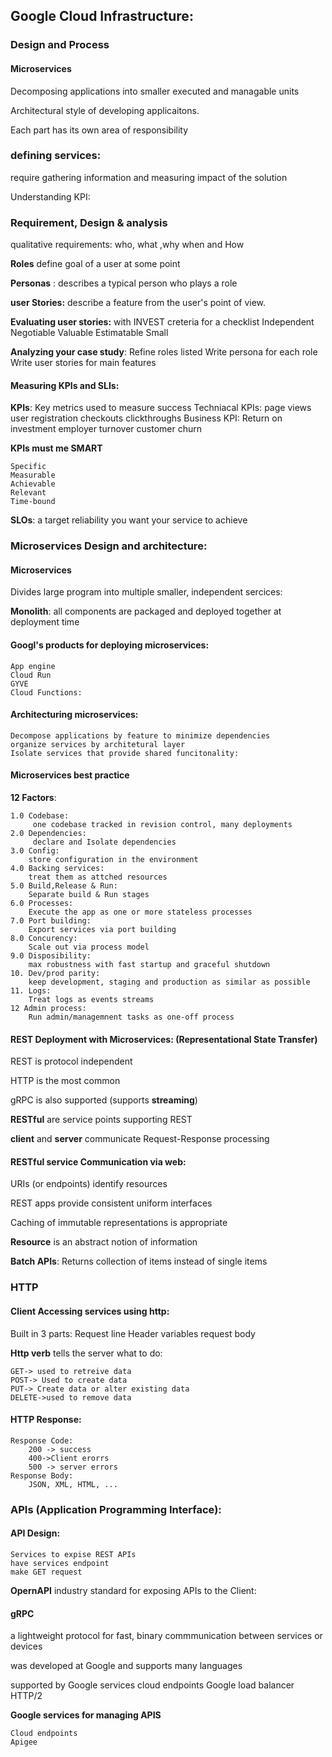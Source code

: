 
## Google Cloud Infrastructure:
### Design and Process

#### Microservices

Decomposing applications into smaller executed and managable units

Architectural style of developing applicaitons.

Each part has its own area of responsibility

### defining services:

require gathering information and measuring impact of the solution

Understanding KPI:

### Requirement, Design & analysis

qualitative requirements:
    who, what ,why when and How

__Roles__ define goal of a user at some point

__Personas__ : describes a typical person who plays a role

__user Stories:__ describe a feature from the user's point of view.

__Evaluating user stories:__ with INVEST creteria for a checklist
    Independent 
    Negotiable
    Valuable
    Estimatable
    Small

__Analyzing your case study__:
    Refine roles listed
    Write persona for each role
    Write user stories for main features


#### Measuring KPIs and SLIs:

__KPIs__: 
    Key metrics used to measure success
    Techniacal KPIs:
        page views
        user registration
        checkouts
        clickthroughs
    Business KPI:
        Return on investment
        employer turnover
        customer churn

__KPIs must me SMART__

    Specific
    Measurable
    Achievable
    Relevant
    Time-bound

__SLOs__: a target reliability you want your service to achieve


### Microservices Design and architecture:

#### Microservices

Divides large program into multiple smaller, independent sercices:

__Monolith__: all components are packaged and deployed together at deployment time

#### Googl's products for deploying microservices:

    App engine 
    Cloud Run
    GYVE
    Cloud Functions:

#### Architecturing microservices:

    Decompose applications by feature to minimize dependencies
    organize services by architetural layer
    Isolate services that provide shared funcitonality:

#### Microservices best practice

__12 Factors__:

    1.0 Codebase: 
         one codebase tracked in revision control, many deployments
    2.0 Dependencies:
         declare and Isolate dependencies
    3.0 Config: 
        store configuration in the environment
    4.0 Backing services:
        treat them as attched resources
    5.0 Build,Release & Run:
        Separate build & Run stages
    6.0 Processes:
        Execute the app as one or more stateless processes
    7.0 Port building:
        Export services via port building
    8.0 Concurency:
        Scale out via process model
    9.0 Disposibility:
        max robustness with fast startup and graceful shutdown
    10. Dev/prod parity:
        keep development, staging and production as similar as possible
    11. Logs:
        Treat logs as events streams 
    12 Admin process:
        Run admin/managemnent tasks as one-off process

#### REST Deployment with Microservices: (Representational  State Transfer)

REST is protocol independent

HTTP is the most common 

gRPC is also supported (supports __streaming__)

__RESTful__ are service points supporting REST

__client__ and __server__ communicate Request-Response processing


#### RESTful service Communication via web:
 
URIs (or endpoints) identify resources

REST apps provide consistent uniform interfaces

Caching of immutable representations is appropriate     

__Resource__ is an abstract notion of information

__Batch APIs__: Returns collection of items instead of single items


### HTTP
#### Client Accessing services using http:

Built in 3 parts:
    Request line
    Header variables
    request body

__Http verb__ tells the server what to do:

    GET-> used to retreive data
    POST-> Used to create data
    PUT-> Create data or alter existing data
    DELETE->used to remove data

#### HTTP Response:

    Response Code:
        200 -> success
        400->Client erorrs
        500 -> server errors
    Response Body:
        JSON, XML, HTML, ...

### APIs (Application Programming Interface):

#### API Design:

    Services to expise REST APIs
    have services endpoint 
    make GET request

__OpernAPI__ industry standard for exposing APIs to the Client:

#### gRPC 

a lightweight protocol for fast, binary commmunication between services or devices

was developed at Google and supports many languages

supported by Google services 
    cloud endpoints
    Google load balancer HTTP/2

__Google services for managing APIS__

    Cloud endpoints
    Apigee



